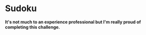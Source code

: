 # Sudoku

**It's not much to an experience professional but I'm really proud of completing this challenge.**
